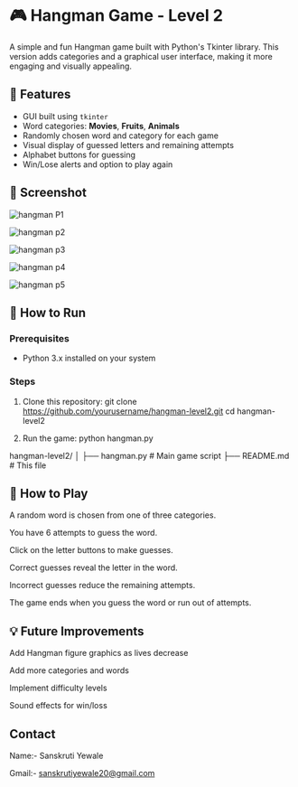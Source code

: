 # 🎮 Hangman Game - Level 2

A simple and fun Hangman game built with Python's Tkinter library. This version adds categories and a graphical user interface, making it more engaging and visually appealing.

## 🧩 Features

- GUI built using `tkinter`
- Word categories: **Movies**, **Fruits**, **Animals**
- Randomly chosen word and category for each game
- Visual display of guessed letters and remaining attempts
- Alphabet buttons for guessing
- Win/Lose alerts and option to play again

## 📸 Screenshot

![hangman P1](https://github.com/user-attachments/assets/608ec3b7-5af4-4f91-bc8e-d215bfb55652)

![hangman p2](https://github.com/user-attachments/assets/eb25296c-b03e-44b3-9fe0-c18d51d98c6c)

![hangman p3](https://github.com/user-attachments/assets/f8bb3de2-d5f3-4532-9f14-ad2f593a8bd3)

![hangman p4](https://github.com/user-attachments/assets/38bd7dd7-f60d-4ba6-a5f9-4b854140b204)

![hangman p5](https://github.com/user-attachments/assets/7f7a1702-b3cd-4882-a134-646fba44073e)



## 🚀 How to Run

### Prerequisites

- Python 3.x installed on your system

### Steps

1. Clone this repository:
   git clone https://github.com/yourusername/hangman-level2.git
   cd hangman-level2

2. Run the game:
   python hangman.py
   
hangman-level2/
│
├── hangman.py          # Main game script
├── README.md           # This file

## 🎯 How to Play

A random word is chosen from one of three categories.

You have 6 attempts to guess the word.

Click on the letter buttons to make guesses.

Correct guesses reveal the letter in the word.

Incorrect guesses reduce the remaining attempts.

The game ends when you guess the word or run out of attempts.

## 💡 Future Improvements

Add Hangman figure graphics as lives decrease

Add more categories and words

Implement difficulty levels

Sound effects for win/loss

## Contact
Name:- Sanskruti Yewale

Gmail:- sanskrutiyewale20@gmail.com


